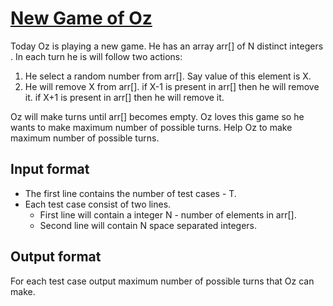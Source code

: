 # [New Game of Oz][link]

Today Oz is playing a new game. He has an array arr[] of N distinct integers . In each turn he is will follow two actions:

1. He select a random number from arr[]. Say value of this element is X.
2. He will remove X from arr[]. if X-1 is present in arr[] then he will remove it. if X+1 is present in arr[] then he will remove it.

Oz will make turns until arr[] becomes empty. Oz loves this game so he wants to make maximum number of possible turns. Help Oz to make maximum number of possible turns.

## Input format

- The first line contains the number of test cases - T.
- Each test case consist of two lines.
  - First line will contain a integer N - number of elements in arr[].
  - Second line will contain N space separated integers.

## Output format

For each test case output maximum number of possible turns that Oz can make.

[link]: https://www.hackerearth.com/practice/basic-programming/implementation/basics-of-implementation/practice-problems/algorithm/new-game-of-oz/
